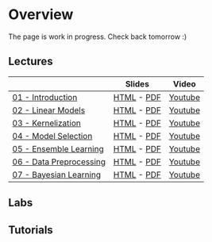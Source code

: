 # Overview
The page is work in progress. Check back tomorrow :)

## Lectures

|                    |     Slides     |    Video   |
|:-------------------|----------------|------------|
| [01 - Introduction](notebooks/01%20-%20-Introduction.html)  | [HTML](https://ml-course.github.io/master/slides_html/01%20-%20Introduction.slides.html) - [PDF](https://ml-course.github.io/master/slides_pdf/01%20-%20Introduction.pdf) | [Youtube](https://www.youtube.com/watch?v=bgi-q_vrBmQ&list=PLl4kuMJ32K2r2CUKkZSVVxDnjB4NM335-) |
| [02 - Linear Models](notebooks/02%20-%20Linear%20Models.html)  | [HTML](https://ml-course.github.io/master/slides_html/02%20-%20Linear%20Models.slides.html) - [PDF](https://ml-course.github.io/master/slides_pdf/02%20-%20Linear%20Models.pdf) | [Youtube](https://www.youtube.com/watch?v=xH2N5wODyMw&list=PLl4kuMJ32K2r2CUKkZSVVxDnjB4NM335-) |
| [03 - Kernelization](notebooks/03%20-%20Kernelization.html)  | [HTML](https://ml-course.github.io/master/slides_html/03%20-%20Kernelization.slides.html) - [PDF](https://ml-course.github.io/master/slides_pdf/03%20-%20Kernelization.pdf) | [Youtube](https://www.youtube.com/watch?v=LuPh8LYpVL4&list=PLl4kuMJ32K2r2CUKkZSVVxDnjB4NM335-) |
| [04 - Model Selection](notebooks/04%20-%20Model%20Selection.html)  | [HTML](https://ml-course.github.io/master/slides_html/04%20-%20Model%20Selection.slides.html) - [PDF](https://ml-course.github.io/master/slides_pdf/04%20-%20Model%20Selection.pdf) | [Youtube](https://www.youtube.com/watch?v=MzM87e-gC4s&list=PLl4kuMJ32K2r2CUKkZSVVxDnjB4NM335-) |
| [05 - Ensemble Learning](notebooks/05%20-%20Ensemble%20Learning.html)  | [HTML](https://ml-course.github.io/master/slides_html/05%20-%20Ensemble%20Learning.slides.html) - [PDF](https://ml-course.github.io/master/slides_pdf/05%20-%20Ensemble%20Learning.pdf) | [Youtube](https://www.youtube.com/watch?v=cXwdHWJcqYs&list=PLl4kuMJ32K2r2CUKkZSVVxDnjB4NM335-) |
| [06 - Data Preprocessing](notebooks/06%20-%20Data%20Preprocessing.html)  | [HTML](https://ml-course.github.io/master/slides_html/06%20-%20Data%20Preprocessing.slides.html) - [PDF](https://ml-course.github.io/master/slides_pdf/06%20-%20Data%20Preprocessing.pdf) | [Youtube](https://www.youtube.com/watch?v=4jbJOCNR4P4&list=PLl4kuMJ32K2r2CUKkZSVVxDnjB4NM335-) |
| [07 - Bayesian Learning](notebooks/07%20-%20Bayesian%20Learning.html)  | [HTML](https://ml-course.github.io/master/slides_html/07%20-%20Bayesian%20Learning.slides.html) - [PDF](https://ml-course.github.io/master/slides_pdf/07%20-%20Bayesian%20Learning.pdf) | [Youtube](https://www.youtube.com/watch?v=uhHNU8meMSA&list=PLl4kuMJ32K2r2CUKkZSVVxDnjB4NM335-) |

## Labs




## Tutorials